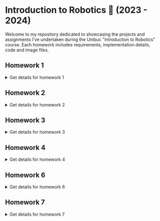 # Introduction to Robotics :robot: (2023 - 2024)

Welcome to my repository dedicated to showcasing the projects and assignments I've undertaken during the Unibuc "Introduction to Robotics" course. Each homework includes requirements, implementation details, code and image files.

## Homework 1
<details>
<summary>Get details for homework 1</summary>
<br>
<h2>Requirement</h2>

This assignment focuses on controlling each channel (Red, Green, and Blue) of an RGB LED using individual potentiometers. This control must leverage digital electronics. Specifically, you need to read the potentiometer’s value with Arduino and then write a mapped value to the LED pins.

## Setup photo
![Image Alt Text](Images/h1.jpg)

## Video
[Link](https://youtu.be/XIchfaqgl78)
</details>

## Homework 2
<details>
<summary>Get details for homework 2</summary>
<br>
<h2>Requirement</h2>
  
This assignment involves simulating a 3-floor elevator control system using LEDs and buttons with Arduino. Here are the specific requirements:
LED Indicators: Each of the 3 LEDs should represent one of the 3 floors. The LED corresponding to the current floor should light up. Additionally, another LED should represent the elevator’s operational state. It should blink when the elevator is moving and remain static when stationary.
Buttons: Implement 3 buttons that represent the call buttons from the 3 floors. When pressed, the elevator should simulate movement towards the floor after a short interval (2-3 seconds).
State Change & Timers: If the elevator is already at the desired floor, pressing the button for that floor should have no effect. Otherwise, after a button press, the elevator should ”wait for the doors to close” and then ”move” to the corresponding floor. If the elevator is in movement, it should either do nothing or it should stack its decision (get to the first programmed floor, open the doors, wait, close them and then go to the next desired floor).
Debounce: Remember to implement debounce for the buttons to avoid unintentional repeated button presses.

## Setup photo
![Image Alt Text](Images/h2.jpg)

## Video
[Link](https://youtu.be/vmzClBIFp00)
</details>


## Homework 3
<details>
<summary>Get details for homework 3</summary>
<br>
<h2>Requirement</h2>
This assignment involves using a  joystick to control the position of the segment and ”draw” on the display. The movement between segments should be natural, meaning they should jump from the current position only to neighbors, but without passing through ”walls”. The initial position should be on the DP. The current
position always blinks (irrespective of the fact that the segment is on or off). Short pressing the button toggles the segment state from ON to OFF or from OFF to ON. Long pressing the button resets the entire display by turning all the segments OFF and moving the current position to the decimal point.

## Setup photo
![Image Alt Text](Images/h3.jpeg)

## Video
[Link](https://youtu.be/bwCRDn86FSA)
</details>
  
## Homework 4
<details>
<summary>Get details for homework 4</summary>
<br>
<h2>Requirement</h2>
This assignment involves implementing a stopwatch timer using the 4 digit 7 segment display and 3 buttons that counts in 10ths of a second and has a save lap functionality (similar to most basic stopwatch functions on most phones). The starting value of the 4 digit 7 segment display should be ”000.0”.
### Buttons
  1. Start / pause.
  2. Reset (if in pause mode). Reset saved laps (if in lap) viewing mode).
  3. Save lap (if in counting mode), cycle through last saved laps (up to 4 laps).


## Setup photo
![Image Alt Text](Images/h4.jpg)

## Video
[Link](https://youtu.be/XyXWkvGYfag)
</details>
  
## Homework 6
<details>
<summary>Get details for homework 6</summary>
<br>
<h2>Requirement</h2>
This assignment involves developing a small game on the 8x8 matrix.  The game have 3 types of elements: player (blinks slowly), bombs (blinks fast), wall (doesn’t blink). For this assignment i choosed to implement bomberman style to destroy walls

## Setup photo
![Image Alt Text](Images/h6.jpg)

## Video
[Link](https://youtu.be/vYYiYmJx__o)
</details>
  
## Homework 7
<details>
<summary>Get details for homework 7</summary>
<br>
This assignment involves adding a menu with functionalities to the previous game i've implemented. Now, the purpose of the game is defusing a bomb that is placed on the other side of the map. 

### Menu structure
  1. Start game, starts the initial level of
  2. Settings where i can  adjust LCD brightness control and Matrix brightness control
  3. About which include name of the game, author and github user 




## Setup photo
![Image Alt Text](Images/h7.jpg)

## Video
[Link](https://youtu.be/hSi0NiX3dZ0)
</details>
